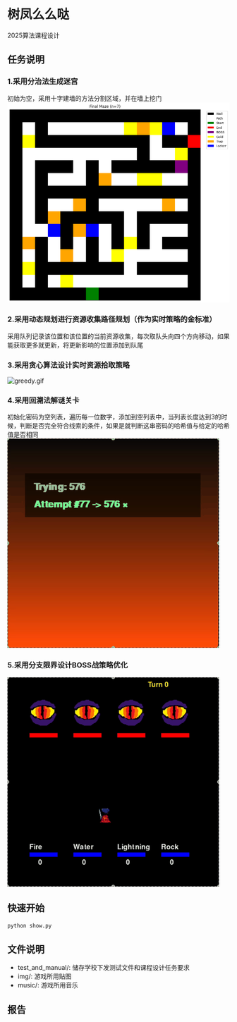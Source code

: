 # 树凤么么哒
2025算法课程设计
## 任务说明
### 1.采用分治法生成迷宫
初始为空，采用十字建墙的方法分割区域，并在墙上挖门
![sample_maze.png](readme_images%2Fsample_maze.png)
### 2.采用动态规划进行资源收集路径规划（作为实时策略的金标准）
采用队列记录该位置和该位置的当前资源收集，每次取队头向四个方向移动，如果能获取更多就更新，将更新影响的位置添加到队尾
### 3.采用贪心算法设计实时资源拾取策略
![greedy.gif](readme_images%2Fgreedy.gif)
### 4.采用回溯法解谜关卡
初始化密码为空列表，遍历每一位数字，添加到空列表中，当列表长度达到3的时候，判断是否完全符合线索的条件，如果是就判断这串密码的哈希值与给定的哈希值是否相同
![lock.gif](readme_images%2Flock.gif)
### 5.采用分支限界设计BOSS战策略优化
![boss.gif](readme_images%2Fboss.gif)

## 快速开始
```sh 
python show.py
```
## 文件说明
- test_and_manual/: 储存学校下发测试文件和课程设计任务要求
- img/: 游戏所用贴图
- music/: 游戏所用音乐
## 报告